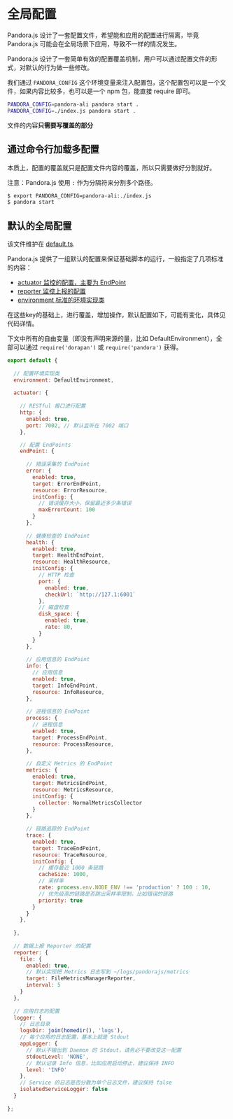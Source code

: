 # 全局配置

Pandora.js 设计了一套配置文件，希望能和应用的配置进行隔离，毕竟 Pandora.js 可能会在全局场景下应用，导致不一样的情况发生。

Pandora.js 设计了一套简单有效的配置覆盖机制，用户可以通过配置文件的形式，对默认的行为做一些修改。

我们通过 `PANDORA_CONFIG` 这个环境变量来注入配置包，这个配置包可以是一个文件，如果内容比较多，也可以是一个 npm 包，能直接 require 即可。

```sh
PANDORA_CONFIG=pandora-ali pandora start .
PANDORA_CONFIG=./index.js pandora start .
```

文件的内容**只需要写覆盖的部分**

## 通过命令行加载多配置

本质上，配置的覆盖就只是配置文件内容的覆盖，所以只需要做好分割就好。

注意：Pandora.js 使用 `:` 作为分隔符来分割多个路径。

```sh
$ export PANDORA_CONFIG=pandora-ali:./index.js
$ pandora start
```


## 默认的全局配置

该文件维护在 [default.ts](https://github.com/midwayjs/pandora/blob/master/packages/pandora/src/default.ts).

Pandora.js 提供了一组默认的配置来保证基础脚本的运行，一般指定了几项标准的内容：

- [actuator 监控的配置，主要为 EndPoint](../monitor/endpoint.html)
- [reporter 监控上报的配置](../monitor/report.html)
- [environment 标准的环境实现类](../process/environment_std.html)

在这些key的基础上，进行覆盖，增加操作，默认配置如下，可能有变化，具体见代码详情。

下文中所有的自由变量（即没有声明来源的量，比如 DefaultEnvironment），全部可以通过 `require('dorapan')` 或 `require('pandora')` 获得。

```javascript
export default {
  
  // 配置环境实现类
  environment: DefaultEnvironment,
  
  actuator: {
    
    // RESTful 接口进行配置
    http: {
      enabled: true,
      port: 7002, // 默认监听在 7002 端口
    },

    // 配置 EndPoints
    endPoint: {
      
      // 错误采集的 EndPoint
      error: {
        enabled: true,
        target: ErrorEndPoint,
        resource: ErrorResource,
        initConfig: {
          // 错误缓存大小，保留最近多少条错误
          maxErrorCount: 100
        }
      },
      
      // 健康检查的 EndPoint
      health: {
        enabled: true,
        target: HealthEndPoint,
        resource: HealthResource,
        initConfig: {
          // HTTP 检查
          port: {
            enabled: true,
            checkUrl: `http://127.1:6001`
          },
          // 磁盘检查
          disk_space: {
            enabled: true,
            rate: 80,
          }
        }
      },
      
      // 应用信息的 EndPoint
      info: {
        // 应用信息
        enabled: true,
        target: InfoEndPoint,
        resource: InfoResource,
      },
      
      // 进程信息的 EndPoint
      process: {
        // 进程信息
        enabled: true,
        target: ProcessEndPoint,
        resource: ProcessResource,
      },
      
      // 自定义 Metrics 的 EndPoint
      metrics: {
        enabled: true,
        target: MetricsEndPoint,
        resource: MetricsResource,
        initConfig: {
          collector: NormalMetricsCollector
        }
      },
      
      // 链路追踪的 EndPoint
      trace: {
        enabled: true,
        target: TraceEndPoint,
        resource: TraceResource,
        initConfig: {
          // 缓存最近 1000 条链路
          cacheSize: 1000,
          // 采样率
          rate: process.env.NODE_ENV !== 'production' ? 100 : 10,
          // 优先级高的链路是否跳出采样率限制，比如错误的链路
          priority: true 
        }
      }
    },
    
  },
  
  // 数据上报 Reporter 的配置
  reporter: {
    file: {
      enabled: true,
      // 默认实现把 Metrics 日志写到 ~/logs/pandorajs/metrics
      target: FileMetricsManagerReporter,
      interval: 5
    }
  },
  
  // 应用日志的配置
  logger: {
    // 日志目录
    logsDir: join(homedir(), 'logs'), 
    // 每个应用的日志配置，基本上就是 Stdout
    appLogger: { 
      // 默认不输出到 Daemon 的 Stdout，请务必不要改变这一配置
      stdoutLevel: 'NONE', 
      // 默认记录 Info 信息，比如应用启动停止，建议保持 INFO
      level: 'INFO' 
    },
    // Service 的日志是否分散为单个日志文件，建议保持 false
    isolatedServiceLogger: false 
  }
  
};

```

